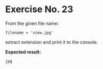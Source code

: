# Exercise No. 23

From the given file name:


    filename = 'view.jpg'


extract extension and print it to the console.


**Expected result:**


    jpg